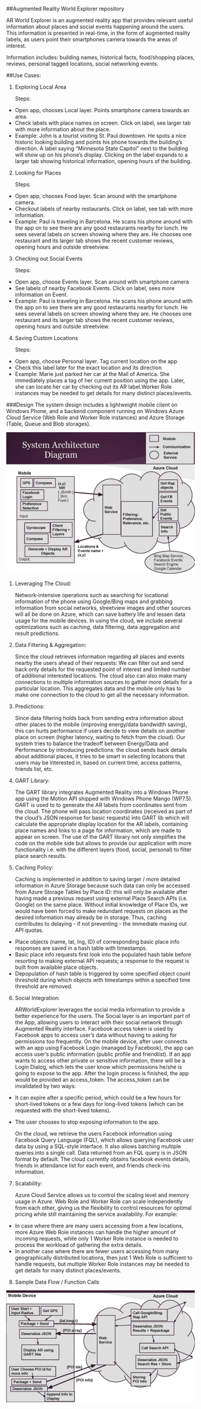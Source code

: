 ##Augmented Reality World Explorer repository

AR World Explorer is an augmented reality app that provides relevant useful information about places and social events happening around the users. This information is presented in real-time, in the form of augmented reality labels, as users point their smartphones camera towards the areas of interest.

Information includes: building names, historical facts, food/shopping places, reviews, personal tagged locations, social networking events.

##Use Cases:

1. Exploring Local Area

   Steps:
  * Open app, chooses Local layer. Points smartphone camera towards an area.
  * Check labels with place names on screen. Click on label, see larger tab with more information about the place.
  * Example: John is a tourist visiting St. Paul downtown. He spots a nice historic looking building and points his phone towards the building’s direction. A label saying “Minnesota State Capitol” next to the building will show up on his phone’s display. Clicking on the label expands to a larger tab showing historical information, opening hours of the building.

2. Looking for Places

   Steps:
  * Open app, chooses Food layer. Scan around with the smartphone camera.
  * Checkout labels of nearby restaurants. Click on label, see tab with more information.
  * Example: Paul is traveling in Barcelona. He scans his phone around with the app on to see there are any good restaurants nearby for lunch. He sees several labels on screen showing where they are. He chooses one restaurant and its larger tab shows the recent customer reviews, opening hours and outside streetview.

3. Checking out Social Events

   Steps:
  * Open app, choose Events layer. Scan around with smartphone camera
  * See labels of nearby Facebook Events. Click on label, sees more information on Event.
  * Example: Paul is traveling in Barcelona. He scans his phone around with the app on to see there are any good restaurants nearby for lunch. He sees several labels on screen showing where they are. He chooses one restaurant and its larger tab shows the recent customer reviews, opening hours and outside streetview.

4. Saving Custom Locations

   Steps:
  * Open app, choose Personal layer. Tag current location on the app
  * Check this label later for the exact location and its direction
  * Example: Marie just parked her car at the Mall of America. She immediately places a tag of her current position using the app. Later, she can locate her car by checking out its AR label.Worker Role instances may be needed to get details for many distinct places/events.

###Design 
The system design includes a lightweight mobile client on Windows Phone, and a backend component running on Windows Azure Cloud Service (Web Role and Worker Role instances) and Azure Storage (Table, Queue and Blob storages).

![alt tag](doc/SystemArchitecture.jpg)

1. Leveraging The Cloud: 

    Network-intensive operations such as searching for locational information of the phone using Google/Bing maps and grabbing information from social networks, streetview images and other sources will all be done on Azure, which can save battery life and lessen data usage for the mobile devices. In using the cloud, we include several optimizations such as caching, data filtering, data aggregation and result predictions.

2. Data Filtering & Aggregation: 

    Since the cloud retrieves information regarding all places and events nearby the users ahead of their requests: We can filter out and send back only details for the requested point of interest and limited number of additional interested locations. The cloud also can also make many connections to multiple information sources to gather more details for a particular location. This aggregates data and the mobile only has to make one connection to the cloud to get all the necessary information.

3. Predictions:

    Since data filtering holds back from sending extra information about other places to the mobile (improving energy/data bandwidth saving), this can hurts performance if users decide to view details on another place on screen (higher latency, waiting to fetch from the cloud). Our system tries to balance the tradeoff between Energy/Data and Performance by introducing predictions: the cloud sends back details about additional places, it tries to be smart in selecting locations that users may be interested in, based on current time, access patterns, friends list, etc.

4. GART Library:

    The GART library integrates Augmented Reality into a Windows Phone app using the Motion API shipped with Windows Phone Mango (WP7.5). GART is used to to generate the AR labels from coordinates sent from the cloud. The phone will pass location coordinates (received as part of the cloud’s JSON response for basic requests) into GART lib which will calculate the appropriate display location for the AR labels, containing place names and links to a page for information, which are made to appear on screen. The use of the GART library not only simplifies the code on the mobile side but allows to provide our application with more functionality i.e. with the different layers (food, social, personal) to filter place search results.

5. Caching Policy:

   Caching is implemented in addition to saving larger / more detailed information in Azure Storage because such data can only be accessed from Azure Storage Tables by Place ID: this will only be available after having made a previous request using external Place Search APIs (i.e. Google) on the same place. Without initial knowledge of Place IDs, we would have been forced to make redundant requests on places as the desired information may already be in storage. Thus, caching contributes to delaying - if not preventing - the immediate maxing out API quotas.

  * Place objects (name, lat, lng, ID) of corresponding basic place info responses are saved in a hash table with timestamps.
  * Basic place info requests first look into the populated hash table before resorting to making external API requests; a response to the request is built from available place objects.
  * Depopulation of hash table is triggered by some specified object count threshold during which objects with timestamps within a specified time threshold are removed.

6. Social Integration:

   ARWorldExplorer leverages the social media information to provide a better experience for the users. The Social layer is an important part of the App, allowing users to interact with their social network through Augmented Reality interface. Facebook access token is used by Facebook apps to access user’s data without having to asking for permissions too frequently. On the mobile device, after user connects with an app using Facebook Login (managed by Facebook), the app can access user’s public information (public profile and friendlist). If an app wants to access other private or sensitive information, there will be a Login Dialog, which lets the user know which permissions he/she is going to expose to the app. After the login process is finished, the app would be provided an access_token. The access_token can be invalidated by two ways:
  * It can expire after a specific period, which could be a few hours for short-lived tokens or a few days for long-lived tokens (which can be requested with the short-lived tokens).
  * The user chooses to stop exposing information to the app. 

    On the cloud, we retrieve the users Facebook information using Facebook Query Language (FQL), which allows querying Facebook user data by using a SQL-style interface. It also allows batching multiple queries into a single call. Data returned from an FQL query is in JSON format by default. The cloud currently obtains facebook events details, friends in attendance list for each event, and friends check-ins information.


7. Scalability:

    Azure Cloud Service allows us to control the scaling level and memory usage in Azure. Web Role and Worker Role can scale independently from each other, giving us the flexibility to control resources for optimal pricing while still maintaining the service availability.
For example:
  * In case where there are many users accessing from a few locations, more Azure Web Role instances can handle the higher amount of incoming requests, while only 1 Worker Role instance is needed to process the workload of gathering the extra details.
  * In another case where there are fewer users accessing from many geographically distributed locations, then just 1 Web Role is sufficient to handle requests, but multiple Worker Role instances may be needed to get details for many distinct places/events.

8. Sample Data Flow / Function Calls

![alt tag](doc/SampleDataFlow.jpg)
